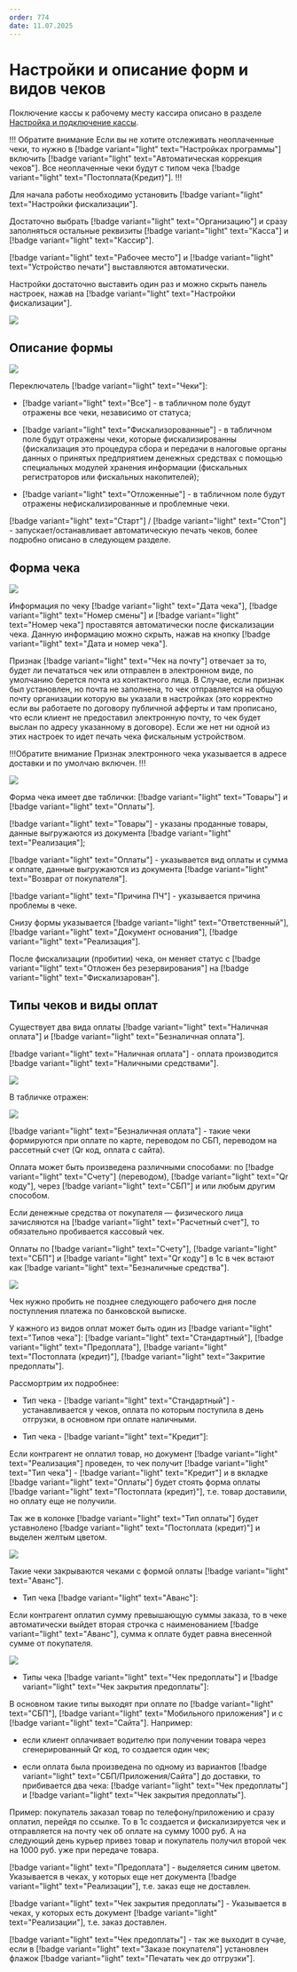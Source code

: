 ```yaml
---
order: 774
date: 11.07.2025
---
```


# Настройки и описание форм и видов чеков

Поключение кассы к рабочему месту кассира описано в разделе [Настройка и подключение кассы](https://vodavoz.github.io/Manual/1-руководство-администратора/9-настройка-и-подключение-кассы/).

!!! Обратите внимание
Если вы не хотите отслеживать неоплаченные чеки, то нужно в [!badge variant="light" text="Настройках программы"] включить [!badge variant="light" text="Автоматическая коррекция чеков"]. Все неоплаченные чеки будут с типом чека [!badge variant="light" text="Постоплата(Кредит)"].
!!!

Для начала работы необходимо установить [!badge variant="light" text="Настройки фискализации"].

Достаточно выбрать [!badge variant="light" text="Организацию"] и сразу заполняться остальные реквизиты [!badge variant="light" text="Касса"] и [!badge variant="light" text="Кассир"].

[!badge variant="light" text="Рабочее место"] и [!badge variant="light" text="Устройство печати"] выставляются автоматически.

Настройки достаточно выставить один раз и можно скрыть панель настроек, нажав на [!badge variant="light" text="Настройки фискализации"].

![](\images\диспетчер\кас.gif)

## Описание формы

![](\images\диспетчер\кас.jpg)

Переключатель [!badge variant="light" text="Чеки"]:

- [!badge variant="light" text="Все"] - в табличном поле будут отражены все чеки, независимо от статуса;

- [!badge variant="light" text="Фискализорованные"] - в табличном поле будут отражены чеки, которые фискализированны (фискализация это процедура сбора и передачи в налоговые органы данных о принятых предприятием денежных средствах с помощью 
специальных модулей хранения информации (фискальных регистраторов или фискальных накопителей);

- [!badge variant="light" text="Отложенные"] - в табличном поле будут отражены нефискализированные и проблемные чеки.

[!badge variant="light" text="Старт"] / [!badge variant="light" text="Стоп"] - запускает/останавливает автоматическую печать чеков, более подробно описано в следующем разделе.

## Форма чека


![](\images\диспетчер\кас1.jpg)

Информация по чеку [!badge variant="light" text="Дата чека"], [!badge variant="light" text="Номер смены"] и [!badge variant="light" text="Номер чека"] проставятся автоматически после фискализации чека.
Данную информацию можно скрыть, нажав на кнопку [!badge variant="light" text="Дата и номер чека"].

Признак [!badge variant="light" text="Чек на почту"] отвечает за то, будет ли печататься чек или отправлен в электронном виде, по умолчанию берется почта из контактного лица. В Случае, если признак был установлен, но почта не заполнена, то чек отправляется на общую почту организации которую вы указали в настройках (это корректно если вы работаете по договору публичной афферты и там прописано, что если клиент не предоставил электронную почту, то чек будет выслан по адресу указанному в договоре). Если же нет ни одной из этих настроек то идет печать чека фискальным устройством.

!!!Обратите внимание
Признак электронного чека указывается в адресе доставки и по умолчаю включен.
!!!

![](\images\диспетчер\кас2.gif)

Форма чека имеет две таблички: [!badge variant="light" text="Товары"] и [!badge variant="light" text="Оплаты"].

[!badge variant="light" text="Товары"] - указаны проданные товары, данные выгружаются из документа [!badge variant="light" text="Реализация"];

[!badge variant="light" text="Оплаты"] - указывается вид оплаты и сумма к оплате, данные выгружаются из документа [!badge variant="light" text="Возврат от покупателя"].

[!badge variant="light" text="Причина ПЧ"] - указывается причина проблемы в чеке.

Снизу формы указывается [!badge variant="light" text="Ответственный"], [!badge variant="light" text="Документ основания"], [!badge variant="light" text="Реализация"].

После фискализации (пробитии) чека, он меняет статус с [!badge variant="light" text="Отложен без резервирования"] на [!badge variant="light" text="Фискализарован"].

## Типы чеков и виды оплат

Существует два вида оплаты [!badge variant="light" text="Наличная оплата"] и [!badge variant="light" text="Безналичная оплата"].

[!badge variant="light" text="Наличная оплата"] - оплата производится [!badge variant="light" text="Наличными средствами"]. 

![](\images\диспетчер\кас6.jpg)

В табличке отражен:

![](\images\диспетчер\кас7.jpg)

[!badge variant="light" text="Безналичная оплата"] - такие чеки формируются при оплате по карте, переводом по СБП, переводом на рассетный счет (Qr код, оплата с сайта).

Оплата может быть произведена различными способами: по [!badge variant="light" text="Счету"] (переводом), [!badge variant="light" text="Qr коду"], через [!badge variant="light" text="СБП"] 
и или любым другим способом. 

Если денежные средства от покупателя — физического лица зачисляются на [!badge variant="light" text="Расчетный счет"], то обязательно пробивается кассовый чек. 

Оплаты по [!badge variant="light" text="Счету"], [!badge variant="light" text="СБП"] и [!badge variant="light" text="Qr коду"] в 1с в чек встают как [!badge variant="light" text="Безналичные средства"].

![](\images\диспетчер\кас8.jpg)

Чек нужно пробить не позднее следующего рабочего дня после поступления платежа по банковской выписке.

У кажного из видов оплат может быть один из  [!badge variant="light" text="Типов чека"]: [!badge variant="light" text="Стандартный"],
[!badge variant="light" text="Предоплата"], [!badge variant="light" text="Постоплата (кредит)"], [!badge variant="light" text="Закритие предоплаты"].

Рассмортрим их подробнее:

- Тип чека - [!badge variant="light" text="Стандартный"] - устанавливается у чеков, оплата по которым поступила в день отгрузки, в основном при оплате наличными.

- Тип чека - [!badge variant="light" text="Кредит"]:

Если контрагент не оплатил товар, но документ [!badge variant="light" text="Реализация"] проведен, то чек получит [!badge variant="light" text="Тип чека"] - [!badge variant="light" text="Кредит"] 
и в вкладке [!badge variant="light" text="Оплаты"] будет стоять форма оплаты [!badge variant="light" text="Постоплата (кредит)"], т.е. товар доставили, но оплату еще не получили.

Так же в колонке [!badge variant="light" text="Тип оплаты"] будет уставнолено [!badge variant="light" text="Постоплата (кредит)"] и выделен желтым цветом.

![](\images\диспетчер\кас3.jpg)

Такие чеки закрываются чеками с формой оплаты [!badge variant="light" text="Аванс"].

- Тип чека [!badge variant="light" text="Аванс"]:

Если контрагент оплатил сумму превышающую суммы заказа, то в чеке автоматически выйдет вторая строчка с наименованием [!badge variant="light" text="Аванс"], сумма к оплате будет равна внесенной сумме 
от покупателя.

![](\images\диспетчер\кас2.jpg)

- Типы чека [!badge variant="light" text="Чек предоплаты"] и [!badge variant="light" text="Чек закрытия предоплаты"]: 

В основном такие типы выходят при оплате по [!badge variant="light" text="СБП"], [!badge variant="light" text="Мобильного приложения"] и с [!badge variant="light" text="Сайта"]. Например:

- если клиент оплачивает водителю при получении товара через сгенерированный Qr код, то создается один чек;

- если оплата была произведена по одному из вариантов [!badge variant="light" text="СБП/Приложения/Сайта"] до доставки, то прибивается два чека: [!badge variant="light" text="Чек предоплаты"] и [!badge variant="light" text="Чек закрытия предоплаты"].

Пример: покупатель заказал товар по телефону/приложению и сразу оплатил, перейдя по ссылке. То в 1с создается и фискализируется чек и отправляется на почту чек об оплате на сумму 1000 руб. 
А на следующий день курьер привез товар и покупатель получил второй чек на 1000 руб. уже при передаче товара.

[!badge variant="light" text="Предоплата"] - выделяется синим цветом. Указывается в чеках, у которых еще нет документа [!badge variant="light" text="Реализации"], т.е. заказ еще не доставлен. 

[!badge variant="light" text="Чек закрытия предоплаты"] - Указывается в чеках, у которых есть документ [!badge variant="light" text="Реализации"], т.е. заказ доставлен.

[!badge variant="light" text="Чек предоплаты"] - так же выходит в сучае, если в [!badge variant="light" text="Заказе покупателя"] установлен флажок [!badge variant="light" text="Печатать чек до отгрузки"].


